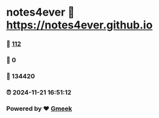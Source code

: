 # notes4ever :link: https://notes4ever.github.io 
### :page_facing_up: [112](https://notes4ever.github.io/tag.html) 
### :speech_balloon: 0 
### :hibiscus: 134420 
### :alarm_clock: 2024-11-21 16:51:12 
### Powered by :heart: [Gmeek](https://github.com/Meekdai/Gmeek)
